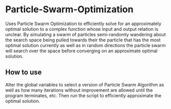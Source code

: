# Particle-Swarm-Optimization

Uses Particle Swarm Optimization to efficiently solve for an approximately optimal solution to a complex function whose input and output relation is unclear. By simulating a swarm of particles semi-randomly wandering about the search space being pulled towards their the particle that has the most optimal solution currently as well as in random directions the particle swarm will search over the space before converging on an approximate optimal solution.

## How to use

Alter the global variables to select a version of Particle Swarm Algorithm as well as how many iterations without improvement are allowed until the program terminates, etc. Then run the script to efficiently approximate the optimal solution.
